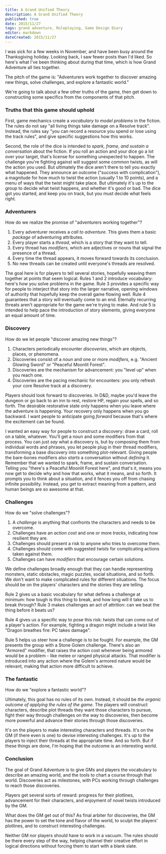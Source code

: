 ```yaml
---
title: A Grand Unified Theory
description: A Grand Unified Theory
published: true
date: 2015/11/27
tags: grand adventure, Roleplaying, Game Design Diary
editor: markdown
dateCreated: 2015/11/27
---
```


I was sick for a few weeks in November, and have been busy around
the Thanksgiving holiday.
Looking back, I saw fewer posts than I'd liked.
So here's what I've been thinking about during that time,
which is how Grand Adventure all ties together.

<!-- more -->

The pitch of the game is:
"Adventurers work together to discover amazing new things,
solve challenges, and explore a fantastic world."

We're going to talk about a few other truths of the game,
then get down to constructing some specifics from the components of that pitch.

### Truths that this game should uphold

First, game mechanics create a _vocabulary to model problems_ in the fiction.
The rules do not say "all living things take damage on a Resolve track".
Instead, the rules say "you can record a resource you spend or lose using the track rules",
and give specific suggestions how this works.

Second, the role of the dice is intended to _spark, frame, and sustain a conversation_ about the fiction.
If you roll an action and your dice go a lot over your target, that's license for something unexpected to happen.
The challenge you're fighting against will suggest some common twists, as will the action you used.
But ultimately the dice aren't there to tell you exactly what happened.
They announce an outcome ("success with complication"), a magnitude for how much to twist the action (usually 1 to 10 points), and a menu of ways that the twist might take place.
But ultimately it's up to the group to decide what twist happens, and whether it's good or bad.
The dice got you started, and keep you on track, but you must decide what feels right.

### Adventurers

How do we realize the promise of "adventurers working together"?

1. Every adventurer receives a _call to adventure_. This gives them a basic _package_ of adventuring attributes.
2. Every player starts a _thread_, which is a story that they want to tell.
3. Every thread has _modifiers_, which are adjectives or nouns that signal the presence of a thread.
4. Every time the thread appears, it moves forward towards its conclusion.
5. No new threads can be created until everyone's threads are resolved.

The goal here is for players to tell several stories, hopefully weaving them together at points that seem logical.
Rules 1 and 2 introduce vocabulary: here's how you solve problems in the game.
Rule 3 provides a specific way for people to interject that story into the larger narrative, opening windows of authority that hopefully keep the overall game flowing well.
Rule 4 guarantees that a story will eventually come to an end.
Eternally recurring threats aren't appropriate for the game we're trying to make.
And rule 5 is intended to help pace the introduction of story elements, giving everyone an equal amount of time.

### Discovery

How do we let people "discover amazing new things"?

1. Characters periodically encounter _discoveries_, which are objects, places, or phenomena.
2. Discoveries consist of a _noun_ and one or more _modifiers_, e.g. "Ancient Glowing Sword" or "Peaceful Moonlit Forest".
3. Discoveries are the mechanism for advancement: you "level up" when you reach one.
4. Discoveries are the pacing mechanic for encounters: you only refresh your core Resolve track at a discovery.

Players should look forward to discoveries.
In D&D, maybe you'd leave the dungeon or go back to an inn to rest, restore HP, regain your spells, and so forth.
The desirable restorative state only happens when you leave where the adventure is happening.
Your recovery only happens when you go backward.
I want people to anticipate going _forward_ because that's where the excitement can be found.

I wanted an easy way for people to construct a discovery: draw a card, roll on a table, whatever.
You'll get a noun and some modifiers from that process.
You can just _say_ what a discovery is, but by composing them from individual words and phrases,
you let people plug in their thread modifiers, transforming a base discovery into something plot-relevant.
Giving people the bare-bones modifiers also _starts_ a conversation
without _defining_ it. Remember that we wanted to spark, frame, and sustain conversation.
Telling you "there's a Peaceful Moonlit Forest here", and that's it,
means you now get to decide why and how that works, what it means, and so forth.
It prompts you to think about a situation, and it fences you off from chasing infinite possibility.
Instead, you get to extract meaning from a pattern, and human beings are so awesome at that.

### Challenges

How do we "solve challenges"?

1. A _challenge_ is anything that confronts the characters and needs to be overcome.
2. Challenges have an _action cost_ and one or more _tracks_, indicating how resilient they are.
3. Challenges should present a risk to anyone who tries to overcome them.
4. Challenges should come with suggested _twists_ for complicating actions taken against them.
5. Challenges can have _modifiers_ that encourage certain solutions.

We define challenges broadly enough that they can handle representing
monsters, static obstacles, magic puzzles, social situations, and so forth.
We don't want to make complicated rules for different situations.
The focus should be on the players' characters and the stories they are telling.

Rule 2 gives us a basic vocabulary for what defines a challenge at minimum:
how tough is this thing to break, and how long will it take us to break through?
Rule 3 makes challenges an act of attrition: can we beat the thing before it beats us?

Rule 4 gives us a specific way to pose this risk: twists that can come out of a player's action.
For example, fighting a dragon might include a twist like "Dragon breathes fire: PC takes damage".

Rule 5 helps us steer how a challenge is to be fought.
For example, the GM presents the group with a Stone Golem challenge.
There's also an "Armored" modifier, that raises the action cost whenever
being armored would be a problem - like melee or ranged physical attacks.
That modifier is introduced into any action where the Golem's armored nature
would be relevant, making that action more difficult to achieve.

### The fantastic

How do we "explore a fantastic world"?

Ultimately, this goal has no rules of its own.
Instead, it should be _the organic outcome of applying the rules of the game_.
The players will construct characters,
describe plot threads they want those characters to pursue,
fight their way through challenges on the way to discoveries,
then become more powerful and advance their stories through those discoveries.

It's on the players to make interesting characters and threads.
It's on the GM (if there even is one) to devise interesting challenges.
It's up to the players to inject their threads at the appropriate time.
And so forth.
But if these things are done, I'm hoping that the outcome is an interesting world.

### Conclusion

The goal of Grand Adventure is to give GMs and players the vocabulary
to describe an amazing world, and the tools to chart a course through that world.
Discoveries act as milestones, with PCs working through challenges to reach those discoveries.

Players get several sorts of reward:
progress for their plotlines,
advancement for their characters,
and enjoyment of novel twists introduced by the GM.

What does the GM get out of this?
As final arbiter for discoveries,
the GM has the power to set the tone and flavor of the world,
to sculpt the players' plotlines,
and to construct interesting challenges.

Neither GM nor players should have to work in a vacuum.
The rules should be there every step of the way,
helping channel their creative effort in logical directions
without forcing them to start with a blank slate.
